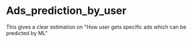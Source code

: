 # Ads_prediction_by_user
This gives a clear estimation on "How user gets specific ads which can be predicted by ML"
